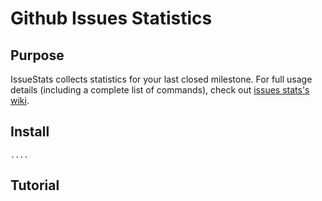 # Github Issues Statistics

## Purpose

IssueStats collects statistics for your last closed milestone.
For full usage details (including a complete list of commands), check out
[issues stats's wiki](https://github.com/lidios/issues_stats/wiki).

## Install

    ....

## Tutorial

    
